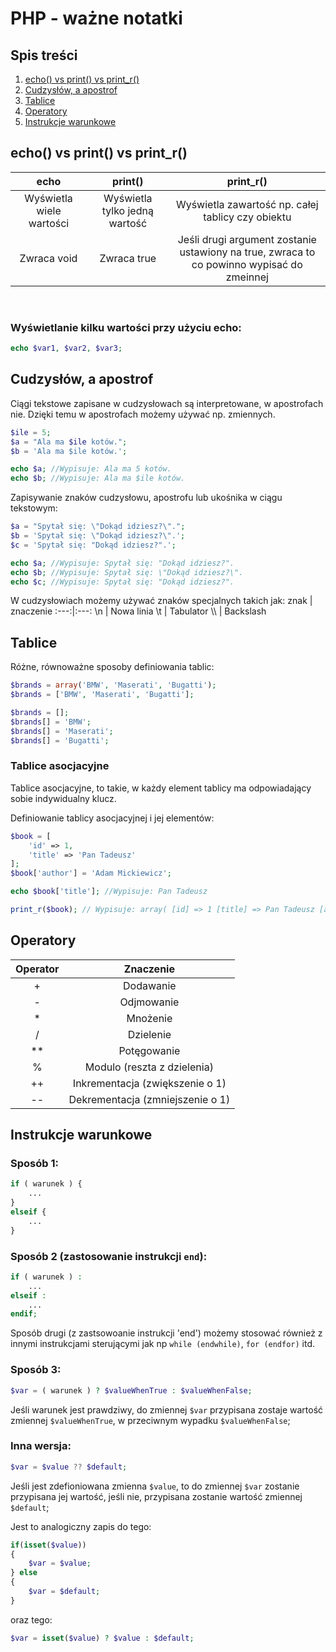 # PHP - ważne notatki
## Spis treści
1. [echo() vs print() vs print_r()](#echo()%20vs%20print()%20vs%20print_r())
2. [Cudzysłów, a apostrof](Cudzysłów,%20a%20apostrof)
3. [Tablice](#Tablice)
4. [Operatory](#operatory)
5. [Instrukcje warunkowe](#instrukcje%20warunkowe)

## echo() vs print() vs print_r()

echo | print() | print_r()
:-----:|:------:|:-----:
Wyświetla wiele wartości | Wyświetla tylko jedną wartość | Wyświetla zawartość np. całej tablicy czy obiektu
Zwraca void | Zwraca true | Jeśli drugi argument zostanie ustawiony na true, zwraca to co powinno wypisać do zmeinnej
<br>

### Wyświetlanie kilku wartości przy użyciu echo:
```php
echo $var1, $var2, $var3;
```


## Cudzysłów, a apostrof
Ciągi tekstowe zapisane w cudzysłowach są interpretowane, w apostrofach nie. 
Dzięki temu w apostrofach możemy używać np. zmiennych.
```php
$ile = 5;
$a = "Ala ma $ile kotów.";
$b = 'Ala ma $ile kotów.';

echo $a; //Wypisuje: Ala ma 5 kotów.
echo $b; //Wypisuje: Ala ma $ile kotów.
```

Zapisywanie znaków cudzysłowu, apostrofu lub ukośnika w ciągu tekstowym:
```php
$a = "Spytał się: \"Dokąd idziesz?\".";
$b = 'Spytał się: \"Dokąd idziesz?\".';
$c = 'Spytał się: "Dokąd idziesz?".';

echo $a; //Wypisuje: Spytał się: "Dokąd idziesz?".
echo $b; //Wypisuje: Spytał się: \"Dokąd idziesz?\".
echo $c; //Wypisuje: Spytał się: "Dokąd idziesz?".
```

W cudzysłowiach możemy używać znaków specjalnych takich jak:
znak | znaczenie
:---:|:---:
\n | Nowa linia
\t | Tabulator
\\\ | Backslash

## Tablice
Różne, równoważne sposoby definiowania tablic:
```php
$brands = array('BMW', 'Maserati', 'Bugatti');
$brands = ['BMW', 'Maserati', 'Bugatti'];

$brands = [];
$brands[] = 'BMW';
$brands[] = 'Maserati';
$brands[] = 'Bugatti';
```

### Tablice asocjacyjne
Tablice asocjacyjne, to takie, w każdy element tablicy ma odpowiadający sobie indywidualny klucz.

Definiowanie tablicy asocjacyjnej i jej elementów:
```php
$book = [
    'id' => 1,
    'title' => 'Pan Tadeusz'
];
$book['author'] = 'Adam Mickiewicz';

echo $book['title']; //Wypisuje: Pan Tadeusz

print_r($book); // Wypisuje: array( [id] => 1 [title] => Pan Tadeusz [author] => Adam Mickiewicz)
```

## Operatory
Operator | Znaczenie
:--:|:-:
+|Dodawanie
-|Odjmowanie
*|Mnożenie
/|Dzielenie
**|Potęgowanie
%|Modulo (reszta z dzielenia)
++|Inkrementacja (zwiększenie o 1)
--|Dekrementacja (zmniejszenie o 1)

## Instrukcje warunkowe

### Sposób 1:
```php
if ( warunek ) {
    ...
}
elseif {
    ...
}
```
### Sposób 2 (zastosowanie instrukcji `end`):
```php
if ( warunek ) :
    ...
elseif : 
    ...
endif;
```

Sposób drugi (z zastsowoanie instrukcji 'end') możemy stosować również z innymi instrukcjami sterującymi jak np `while (endwhile)`, `for (endfor)` itd.

### Sposób 3:
```php
$var = ( warunek ) ? $valueWhenTrue : $valueWhenFalse;
```
Jeśli warunek jest prawdziwy, do zmiennej `$var` przypisana zostaje wartość zmiennej `$valueWhenTrue`, w przeciwnym wypadku `$valueWhenFalse`;

### Inna wersja:
```php
$var = $value ?? $default;
```
Jeśli jest zdefioniowana zmienna `$value`, to do zmiennej `$var` zostanie przypisana jej wartość, jeśli nie, przypisana zostanie wartość zmiennej `$default`;

Jest to analogiczny zapis do tego:
```php 
if(isset($value))
{
    $var = $value;
} else 
{
    $var = $default;
}
```
oraz tego:
```php
$var = isset($value) ? $value : $default;
```
